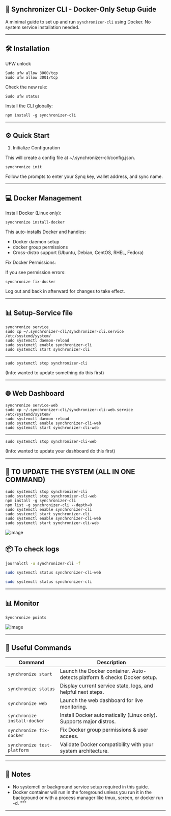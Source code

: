 ## 🚀 Synchronizer CLI - Docker-Only Setup Guide

A minimal guide to set up and run `synchronizer-cli` using Docker. No system service installation needed.

---
## 🛠️ Installation

UFW unlock

    Sudo ufw allow 3000/tcp
    Sudo ufw allow 3001/tcp

Check the new rule:

    Sudo ufw status

Install the CLI globally:

    npm install -g synchronizer-cli

---
## ⚙️ Quick Start

1. Initialize Configuration

This will create a config file at ~/.synchronizer-cli/config.json.

    synchronize init
    

Follow the prompts to enter your Synq key, wallet address, and sync name.

---
## 💻 Docker Management

Install Docker (Linux only):

    synchronize install-docker

This auto-installs Docker and handles:
- Docker daemon setup
- docker group permissions
- Cross-distro support (Ubuntu, Debian, CentOS, RHEL, Fedora)

Fix Docker Permissions:

If you see permission errors:

    synchronize fix-docker

Log out and back in afterward for changes to take effect.

---

## 📊 Setup-Service file

    synchronize service
    sudo cp ~/.synchronizer-cli/synchronizer-cli.service /etc/systemd/system/
    sudo systemctl daemon-reload
    sudo systemctl enable synchronizer-cli
    sudo systemctl start synchronizer-cli

---
    sudo systemctl stop synchronizer-cli
(Info: wanted to update something do this first)

---
    

## 🌐 Web Dashboard

    synchronize service-web
    sudo cp ~/.synchronizer-cli/synchronizer-cli-web.service /etc/systemd/system/
    sudo systemctl daemon-reload
    sudo systemctl enable synchronizer-cli-web
    sudo systemctl start synchronizer-cli-web

---
    sudo systemctl stop synchronizer-cli-web
(Info: wanted to update your dashboard do this first)

---

## 🤖 TO UPDATE THE SYSTEM (ALL IN ONE COMMAND)

    sudo systemctl stop synchronizer-cli
    sudo systemctl stop synchronizer-cli-web
    npm install -g synchronizer-cli
    npm list -g synchronizer-cli --depth=0
    sudo systemctl enable synchronizer-cli
    sudo systemctl start synchronizer-cli
    sudo systemctl enable synchronizer-cli-web
    sudo systemctl start synchronizer-cli-web

![image](https://github.com/user-attachments/assets/86d259a1-dfb2-4359-8960-b80183e4fcab)



## 📦 To check logs

```bash
journalctl -u synchronizer-cli -f
```
```bash
sudo systemctl status synchronizer-cli-web
```
```bash
sudo systemctl status synchronizer-cli
```

---

## 📊 Monitor

    Synchronize points

![image](https://github.com/user-attachments/assets/15153dd7-480a-4812-a58a-77ca13a18565)


    
---


## 🧰 Useful Commands

| Command                      | Description                                                               |
| ---------------------------- | ------------------------------------------------------------------------- |
| `synchronize start`          | Launch the Docker container. Auto-detects platform & checks Docker setup. |
| `synchronize status`         | Display current service state, logs, and helpful next steps.              |
| `synchronize web`            | Launch the web dashboard for live monitoring.                             |
| `synchronize install-docker` | Install Docker automatically (Linux only). Supports major distros.        |
| `synchronize fix-docker`     | Fix Docker group permissions & user access.                               |
| `synchronize test-platform`  | Validate Docker compatibility with your system architecture.              |
    
---

## 📎 Notes

- No systemctl or background service setup required in this guide.
- Docker container will run in the foreground unless you run it in the background or with a process manager like tmux, screen, or docker run -d.
"""

---
